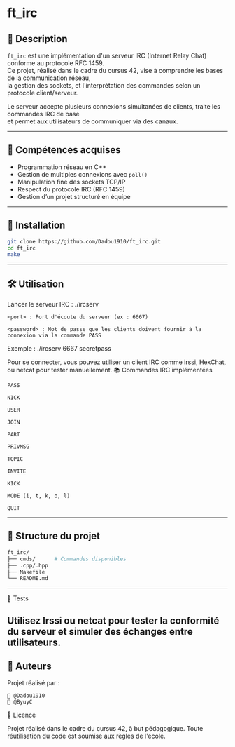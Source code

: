 # ft_irc

## 📌 Description

`ft_irc` est une implémentation d'un serveur IRC (Internet Relay Chat) conforme au protocole RFC 1459.  
Ce projet, réalisé dans le cadre du cursus 42, vise à comprendre les bases de la communication réseau,  
la gestion des sockets, et l'interprétation des commandes selon un protocole client/serveur.

Le serveur accepte plusieurs connexions simultanées de clients, traite les commandes IRC de base  
et permet aux utilisateurs de communiquer via des canaux.

---

## 🧠 Compétences acquises

- Programmation réseau en C++
- Gestion de multiples connexions avec `poll()`
- Manipulation fine des sockets TCP/IP
- Respect du protocole IRC (RFC 1459)
- Gestion d’un projet structuré en équipe

---

## 🚀 Installation

```bash
git clone https://github.com/Dadou1910/ft_irc.git
cd ft_irc
make
```

---

## 🛠️ Utilisation

Lancer le serveur IRC :
./ircserv <port> <password>

    <port> : Port d'écoute du serveur (ex : 6667)

    <password> : Mot de passe que les clients doivent fournir à la connexion via la commande PASS

Exemple :
./ircserv 6667 secretpass

Pour se connecter, vous pouvez utiliser un client IRC comme irssi, HexChat, ou netcat pour tester manuellement.
📚 Commandes IRC implémentées

    PASS

    NICK

    USER

    JOIN

    PART

    PRIVMSG

    TOPIC

    INVITE

    KICK

    MODE (i, t, k, o, l)

    QUIT

---

## 📁 Structure du projet
``` bash
ft_irc/
├── cmds/      # Commandes disponibles
├── .cpp/.hpp
├── Makefile
└── README.md
```
---

🧪 Tests

Utilisez Irssi ou netcat pour tester la conformité du serveur
et simuler des échanges entre utilisateurs.
---

## 🤝 Auteurs

Projet réalisé par :

    👤 @Dadou1910
    👤 @ByuyC

📄 Licence

Projet réalisé dans le cadre du cursus 42, à but pédagogique.
Toute réutilisation du code est soumise aux règles de l'école.


